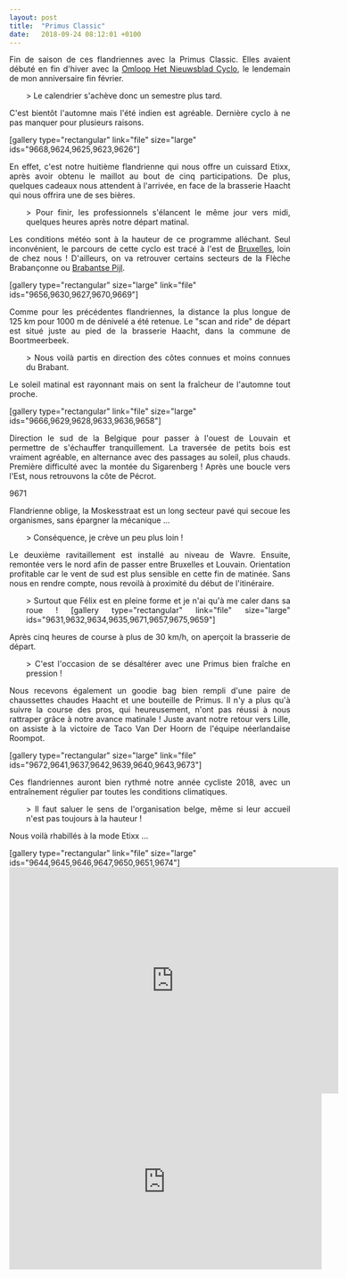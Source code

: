 ```yaml
---
layout: post
title:  "Primus Classic"
date:   2018-09-24 08:12:01 +0100
---
```

<p style="text-align: justify;">Fin de saison de ces flandriennes avec la Primus Classic.
Elles avaient débuté en fin d'hiver avec la <a href="http://twomoulins.fr/omloop-van-vlaanderen/">Omloop Het Nieuwsblad Cyclo</a>, le lendemain de mon anniversaire fin février.</p>
<p style="text-align: justify; padding-left: 30px;">> Le calendrier s'achève donc un semestre plus tard.
<p style="text-align: justify;">C'est bientôt l'automne mais l'été indien est agréable.
Dernière cyclo à ne pas manquer pour plusieurs raisons.</p>
[gallery type="rectangular" link="file" size="large" ids="9668,9624,9625,9623,9626"]
<p style="text-align: justify;">En effet, c'est notre huitième flandrienne qui nous offre un cuissard Etixx, après avoir obtenu le maillot au bout de cinq participations.
De plus, quelques cadeaux nous attendent à l'arrivée, en face de la brasserie Haacht qui nous offrira une de ses bières.</p>
<p style="text-align: justify; padding-left: 30px;">> Pour finir, les professionnels s'élancent le même jour vers midi, quelques heures après notre départ matinal.
<p style="text-align: justify;">Les conditions météo sont à la hauteur de ce programme alléchant.
Seul inconvénient, le parcours de cette cyclo est tracé à l'est de <a href="http://twomoulins.fr/1-er-mai-bruxellois/">Bruxelles</a>, loin de chez nous !
D'ailleurs, on va retrouver certains secteurs de la Flèche Brabançonne ou <a href="http://twomoulins.fr/brabantse-pijl/">Brabantse Pijl</a>.</p>
[gallery type="rectangular" size="large" link="file" ids="9656,9630,9627,9670,9669"]
<p style="text-align: justify;">Comme pour les précédentes flandriennes, la distance la plus longue de 125 km pour 1000 m de dénivelé a été retenue.
Le "scan and ride" de départ est situé juste au pied de la brasserie Haacht, dans la commune de Boortmeerbeek.</p>
<p style="text-align: justify; padding-left: 30px;">> Nous voilà partis en direction des côtes connues et moins connues du Brabant.
<p style="text-align: justify;">Le soleil matinal est rayonnant mais on sent la fraîcheur de l'automne tout proche.</p>
[gallery type="rectangular" link="file" size="large" ids="9666,9629,9628,9633,9636,9658"]
<p style="text-align: justify;">Direction le sud de la Belgique pour passer à l'ouest de Louvain et permettre de s'échauffer tranquillement.
La traversée de petits bois est vraiment agréable, en alternance avec des passages au soleil, plus chauds.
Première difficulté avec la montée du Sigarenberg !
Après une boucle vers l'Est, nous retrouvons la côte de Pécrot.</p>
9671
<p style="text-align: justify;">Flandrienne oblige, la Moskesstraat est un long secteur pavé qui secoue les organismes, sans épargner la mécanique ...</p>
<p style="padding-left: 30px; text-align: justify;">> Conséquence, je crève un peu plus loin !
<p style="text-align: justify;">Le deuxième ravitaillement est installé au niveau de Wavre.
Ensuite, remontée vers le nord afin de passer entre Bruxelles et Louvain.
Orientation profitable car le vent de sud est plus sensible en cette fin de matinée.
Sans nous en rendre compte, nous revoilà à proximité du début de l'itinéraire.</p>
<p style="padding-left: 30px; text-align: justify;">> Surtout que Félix est en pleine forme et je n'ai qu'à me caler dans sa roue !
[gallery type="rectangular" link="file" size="large" ids="9631,9632,9634,9635,9671,9657,9675,9659"]
<p style="text-align: justify;">Après cinq heures de course à plus de 30 km/h, on aperçoit la brasserie de départ.</p>
<p style="text-align: justify; padding-left: 30px;">> C'est l'occasion de se désaltérer avec une Primus bien fraîche en pression !
<p style="text-align: justify;">Nous recevons également un goodie bag bien rempli d'une paire de chaussettes chaudes Haacht et une bouteille de Primus.
Il n'y a plus qu'à suivre la course des pros, qui heureusement, n'ont pas réussi à nous rattraper grâce à notre avance matinale !
Juste avant notre retour vers Lille, on assiste à la victoire de Taco Van Der Hoorn de l'équipe néerlandaise Roompot.</p>
[gallery type="rectangular" size="large" link="file" ids="9672,9641,9637,9642,9639,9640,9643,9673"]
<p style="text-align: justify;">Ces flandriennes auront bien rythmé notre année cycliste 2018, avec un entraînement régulier par toutes les conditions climatiques.</p>
<p style="text-align: justify; padding-left: 30px;">> Il faut saluer le sens de l'organisation belge, même si leur accueil n'est pas toujours à la hauteur !
<p style="text-align: justify;">Nous voilà rhabillés à la mode Etixx ...</p>
[gallery type="rectangular" link="file" size="large" ids="9644,9645,9646,9647,9650,9651,9674"]

<center><iframe src="https://www.strava.com/activities/1844355158/embed/67bb12e5654e48679a5db9a412bbe184186e50c8" width="590" height="405" frameborder="0" scrolling="no" data-mce-fragment="1"></iframe></center><center><iframe src="https://www.youtube.com/embed/__ysGbRwizY" width="560" height="315" frameborder="0" allowfullscreen="allowfullscreen" data-mce-fragment="1"></iframe></center>